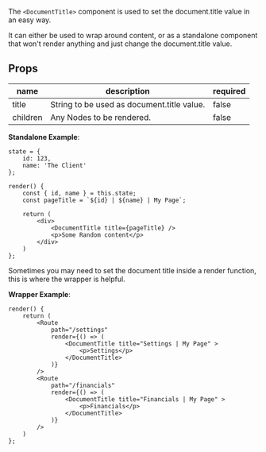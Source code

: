 The `<DocumentTitle>` component is used to set the document.title value in an easy way.

It can either be used to wrap around content, or as a standalone component that won't render anything and just change the document.title value.

## Props

| name     | description                                | required |
| -------- | ------------------------------------------ | -------- |
| title    | String to be used as document.title value. | false    |
| children | Any Nodes to be rendered.                  | false    |

**Standalone Example**:

```
state = {
    id: 123,
    name: 'The Client'
};

render() {
    const { id, name } = this.state;
    const pageTitle = `${id} | ${name} | My Page`;

    return (
        <div>
            <DocumentTitle title={pageTitle} />
            <p>Some Random content</p>
        </div>
    )
};
```

Sometimes you may need to set the document title inside a render function, this is where the wrapper is helpful.

**Wrapper Example**:

```
render() {
    return (
        <Route
            path="/settings"
            render={() => (
                <DocumentTitle title="Settings | My Page" >
                    <p>Settings</p>
                </DocumentTitle>
            )}
        />
        <Route
            path="/financials"
            render={() => (
                <DocumentTitle title="Financials | My Page" >
                    <p>Financials</p>
                </DocumentTitle>
            )}
        />
    )
};
```
